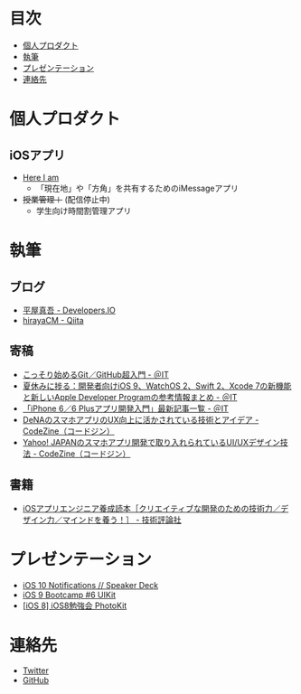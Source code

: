 # 目次
<ul>
<li><a href="#works">個人プロダクト</a></li>
<li><a href="#writing">執筆</a></li>
<li><a href="#presentation">プレゼンテーション</a></li>
<li><a href="#contact">連絡先</a></li>
</ul>


<h1 id="works">個人プロダクト</h2>

## iOSアプリ
- [Here I am](https://itunes.apple.com/jp/app/here-i-am/id1143913696?mt=8)
    - 「現在地」や「方角」を共有するためのiMessageアプリ
- ~~授業管理＋~~ (配信停止中)
    - 学生向け時間割管理アプリ


<h1 id="writing">執筆</h2>

## ブログ
- [平屋真吾 - Developers.IO](http://dev.classmethod.jp/author/hiraya-shingo/)
- [hirayaCM - Qiita](http://qiita.com/hirayaCM)

## 寄稿
- [こっそり始めるGit／GitHub超入門 - ＠IT](http://www.atmarkit.co.jp/ait/series/3190/index.html)
- [夏休みに捗る：開発者向けiOS 9、WatchOS 2、Swift 2、Xcode 7の新機能と新しいApple Developer Programの参考情報まとめ - ＠IT](http://www.atmarkit.co.jp/ait/articles/1507/24/news025.html)
- [「iPhone 6／6 Plusアプリ開発入門」最新記事一覧 - ＠IT](http://www.atmarkit.co.jp/ait/kw/ios8dev.html)
- [DeNAのスマホアプリのUX向上に活かされている技術とアイデア - CodeZine（コードジン）](https://codezine.jp/article/detail/7932)
- [Yahoo! JAPANのスマホアプリ開発で取り入れられているUI/UXデザイン技法 - CodeZine（コードジン）](https://codezine.jp/article/detail/7931)

## 書籍
- [iOSアプリエンジニア養成読本［クリエイティブな開発のための技術力／デザイン力／マインドを養う！］ - 技術評論社](http://gihyo.jp/book/2014/978-4-7741-6385-7)


<h1 id="presentation">プレゼンテーション</h2>

- [iOS 10 Notifications // Speaker Deck](https://speakerdeck.com/hirayacm/ios-10-notifications)
- [iOS 9 Bootcamp #6 UIKit](https://www.slideshare.net/ShingoHiraya/ios-9-bootcamp-6-uikit)
- [\[iOS 8\] iOS8勉強会 PhotoKit](https://www.slideshare.net/ShingoHiraya/20140918-i-os8photokit)


<h1 id="contact">連絡先</h2>

- [Twitter](https://twitter.com/shingohry)
- [GitHub](https://github.com/hirayaCM)
